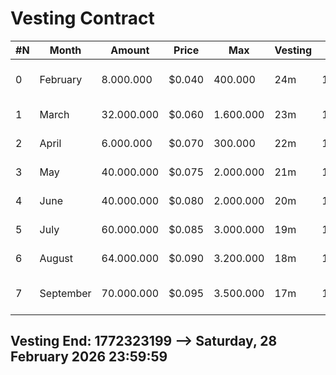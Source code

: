 # Vesting Contract

 #N |  Month  |  Amount  | Price |   Max    | Vesting | Block Start |  Block End  |    StartTime       |     EndTime          |
----|---------|----------|-------|----------|---------| ------------|-------------|--------------------|----------------------|
 0  |February |8.000.000 | $0.040| 400.000  | 24m     |  1706745600 | 1709251199  | 1 February 0:00:00 | 29 February 23:59:59 |
 1  |  March  |32.000.000| $0.060| 1.600.000| 23m     |  1709251200 | 1711929599  |   1 March 0:00:00  |  31 March 23:59:59   |
 2  |  April  |6.000.000 | $0.070| 300.000  | 22m     |  1711929600 | 1714521599  |   1 April 0:00:00  |  30 April 23:59:59   |
 3  |   May   |40.000.000| $0.075| 2.000.000| 21m     |  1714521600 | 1717199999  |    1 May 0:00:00   |   31 May 23:59:59    |
 4  |  June   |40.000.000| $0.080| 2.000.000| 20m     |  1717200000 | 1719791999  |    1 June 0:00:00  |   30 June 23:59:59   |
 5  |  July   |60.000.000| $0.085| 3.000.000| 19m     |  1719792000 | 1722470399  |    1 July 0:00:00  |   31 July 23:59:59   |
 6  | August  |64.000.000| $0.090| 3.200.000| 18m     |  1722470400 | 1725148799  |  1 August 0:00:00  |  31 August 23:59:59  |
 7  |September|70.000.000| $0.095| 3.500.000| 17m     |  1725148800 | 1727740799  | 1 September 0:00:00| 30 September 23:59:59|

 ## Vesting End: 1772323199 --> Saturday, 28 February 2026 23:59:59